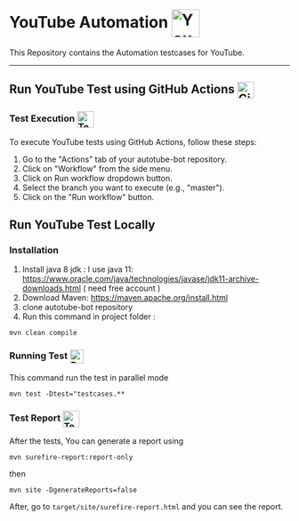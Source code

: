 # YouTube Automation <img src="https://bh-bts.github.io/media/youtube-logo.png" alt="YouTube" width="50" height="50" style="vertical-align: middle;">
This Repository contains the Automation testcases for YouTube.

---
## Run YouTube Test using GitHub Actions <img src="https://bh-bts.github.io/media/github-actions-logo.png" alt="GitHub Actions" width="30" height="30" style="vertical-align: middle;">

### Test Execution <img src="https://bh-bts.github.io/media/test-execution-logo.png" alt="Test Execution" width="30" height="30" style="vertical-align: middle;">

To execute YouTube tests using GitHub Actions, follow these steps:

1. Go to the "Actions" tab of your autotube-bot repository.
2. Click on "Workflow" from the side menu.
3. Click on Run workflow dropdown button.
3. Select the branch you want to execute (e.g., "master").
4. Click on the "Run workflow" button.


## Run YouTube Test Locally

### Installation

1. Install java 8 jdk : I use java 11: https://www.oracle.com/java/technologies/javase/jdk11-archive-downloads.html ( need free account )
2. Download Maven: https://maven.apache.org/install.html
3. clone autotube-bot repository
4. Run this command in project folder :

`mvn clean compile`

### Running Test <img src="https://bh-bts.github.io/media/running-test-logo.png" alt="Running test" width="25" height="25" style="vertical-align: middle;">

This command run the test in parallel mode

`mvn test -Dtest="testcases.**`

### Test Report <img src="https://bh-bts.github.io/media/test-report-logo.png" alt="Test Report" width="30" height="30" style="vertical-align: middle;">

After the tests, You can generate a report using

`mvn surefire-report:report-only`

then

`mvn site -DgenerateReports=false`

After, go to `target/site/surefire-report.html` and you can see the report.